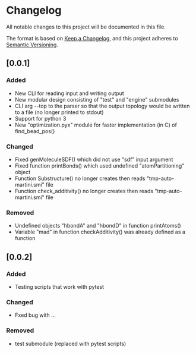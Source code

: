 # Changelog
All notable changes to this project will be documented in this file.

The format is based on [Keep a Changelog](https://keepachangelog.com/en/1.0.0/),
and this project adheres to [Semantic Versioning](https://semver.org/spec/v2.0.0.html).


## [0.0.1]
### Added
- New CLI for reading input and writing output
- New modular design consisting of "test" and "engine" submodules
- CLI arg --top to the parser so that the output topology would be written to a file (no longer printed to stdout)
- Support for python 3
- New "optimization.pyx" module for faster implementation (in C) of find_bead_pos()

### Changed
- Fixed genMoleculeSDF() which did not use "sdf" input argument
- Fixed function printBonds() which used undefined "atomPartitioning" object
- Function Substructure() no longer creates then reads "tmp-auto-martini.smi" file
- Function check_additivity() no longer creates then reads "tmp-auto-martini.smi" file

### Removed
- Undefined objects "hbondA" and "hbondD" in function printAtoms()
- Variable "mad" in function checkAdditivity() was already defined as a function

## [0.0.2]
### Added
- Testing scripts that work with pytest

### Changed
- Fxed bug with ...

### Removed
- test submodule (replaced with pytest scripts)
